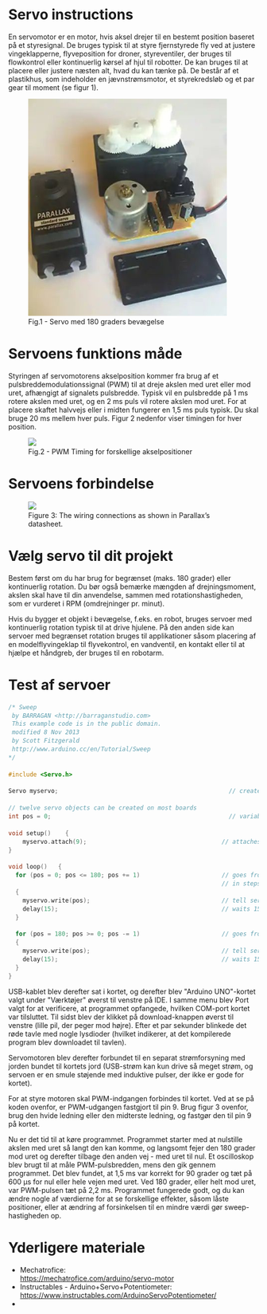 # Servo instructions

En servomotor er en motor, hvis aksel drejer til en bestemt position baseret på et styresignal. De bruges typisk til at styre fjernstyrede fly ved at justere vingeklapperne, flyveposition for droner, styreventiler, der bruges til flowkontrol eller kontinuerlig kørsel af hjul til robotter. De kan bruges til at placere eller justere næsten alt, hvad du kan tænke på. De består af et plastikhus, som indeholder en jævnstrømsmotor, et styrekredsløb og et par gear til moment (se figur 1).

<figure>
  <img src="article-2017march-servo-motors-and-control-fig1.jpg" />
  <figcaption>Fig.1 - Servo med 180 graders bevægelse</figcaption>
</figure>

# Servoens funktions måde
Styringen af servomotorens akselposition kommer fra brug af et pulsbreddemodulationssignal (PWM) til at dreje akslen med uret eller mod uret, afhængigt af signalets pulsbredde. Typisk vil en pulsbredde på 1 ms rotere akslen med uret, og en 2 ms puls vil rotere akslen mod uret. For at placere skaftet halvvejs eller i midten fungerer en 1,5 ms puls typisk. Du skal bruge 20 ms mellem hver puls. Figur 2 nedenfor viser timingen for hver position.

<figure>
  <img src="https://user-images.githubusercontent.com/44589560/161221746-2ab1efd0-2eb9-4a35-abe5-0cd196939ab9.png" />
  <figcaption>Fig.2 - PWM Timing for forskellige akselpositioner</figcaption>
</figure>

# Servoens forbindelse
<figure>
  <img src="https://user-images.githubusercontent.com/44589560/161222161-589eb82e-e268-469a-a586-f7b18cbfbfdf.png" />
  <figcaption>Figure 3: The wiring connections as shown in Parallax’s datasheet.</figcaption>
</figure>

# Vælg servo til dit projekt
Bestem først om du har brug for begrænset (maks. 180 grader) eller kontinuerlig rotation. Du bør også bemærke mængden af drejningsmoment, akslen skal have til din anvendelse, sammen med rotationshastigheden, som er vurderet i RPM (omdrejninger pr. minut).

Hvis du bygger et objekt i bevægelse, f.eks. en robot, bruges servoer med kontinuerlig rotation typisk til at drive hjulene. På den anden side kan servoer med begrænset rotation bruges til applikationer såsom placering af en modelflyvingeklap til flyvekontrol, en vandventil, en kontakt eller til at hjælpe et håndgreb, der bruges til en robotarm.

# Test af servoer
```C++
/* Sweep
 by BARRAGAN <http://barraganstudio.com>
 This example code is in the public domain.
 modified 8 Nov 2013
 by Scott Fitzgerald
 http://www.arduino.cc/en/Tutorial/Sweep
*/

#include <Servo.h>

Servo myservo;                                                // create servo object to control a servo

// twelve servo objects can be created on most boards
int pos = 0;                                                  // variable to store the servo position

void setup()    {
    myservo.attach(9);                                      // attaches the servo on pin 9 to the servo object
}

void loop()   {
  for (pos = 0; pos <= 180; pos += 1)                       // goes from 0 degrees to 180 degrees
                                                            // in steps of 1 degree
  {                                                                             
    myservo.write(pos);                                     // tell servo to go to position in variable 'pos'
    delay(15);                                              // waits 15ms for the servo to reach the position
  }

  for (pos = 180; pos >= 0; pos -= 1)                       // goes from 180 degrees to 0 degrees 
  {            
    myservo.write(pos);                                     // tell servo to go to position in variable 'pos'
    delay(15);                                              // waits 15ms for the servo to reach the position
  }
}
```

USB-kablet blev derefter sat i kortet, og derefter blev "Arduino UNO"-kortet valgt under "Værktøjer" øverst til venstre på IDE. I samme menu blev Port valgt for at verificere, at programmet opfangede, hvilken COM-port kortet var tilsluttet. Til sidst blev der klikket på download-knappen øverst til venstre (lille pil, der peger mod højre). Efter et par sekunder blinkede det røde tavle med nogle lysdioder (hvilket indikerer, at det kompilerede program blev downloadet til tavlen).

Servomotoren blev derefter forbundet til en separat strømforsyning med jorden bundet til kortets jord (USB-strøm kan kun drive så meget strøm, og servoen er en smule støjende med induktive pulser, der ikke er gode for kortet).

For at styre motoren skal PWM-indgangen forbindes til kortet. Ved at se på koden ovenfor, er PWM-udgangen fastgjort til pin 9. Brug figur 3 ovenfor, brug den hvide ledning eller den midterste ledning, og fastgør den til pin 9 på kortet.

Nu er det tid til at køre programmet. Programmet starter med at nulstille akslen med uret så langt den kan komme, og langsomt fejer den 180 grader mod uret og derefter tilbage den anden vej - med uret til nul. Et oscilloskop blev brugt til at måle PWM-pulsbredden, mens den gik gennem programmet. Det blev fundet, at 1,5 ms var korrekt for 90 grader og tæt på 600 µs for nul eller hele vejen med uret. Ved 180 grader, eller helt mod uret, var PWM-pulsen tæt på 2,2 ms. Programmet fungerede godt, og du kan ændre nogle af værdierne for at se forskellige effekter, såsom låste positioner, eller at ændring af forsinkelsen til en mindre værdi gør sweep-hastigheden op.

# Yderligere materiale
* Mechatrofice:<br />https://mechatrofice.com/arduino/servo-motor
* Instructables - Arduino+Servo+Potentiometer:<br />https://www.instructables.com/ArduinoServoPotentiometer/
* 
